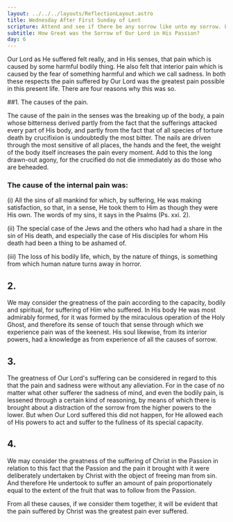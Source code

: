 ```yaml
---
layout: ../../../layouts/ReflectionLayout.astro
title: Wednesday After First Sunday of Lent
scripture: Attend and see if there be any sorrow like unto my sorrow. Lam. i. 12.
subtitle: How Great was the Sorrow of Our Lord in His Passion?
day: 6
---
```


Our Lord as He suffered felt really, and in His senses, that pain which is caused by some harmful bodily thing. He also felt that interior pain which is caused by the fear of something harmful and which we call sadness. In both these respects the pain suffered by Our Lord was the greatest pain possible in this present life. There are four reasons why this was so.

##1. The causes of the pain.

The cause of the pain in the senses was the breaking up of the body, a pain whose bitterness derived partly from the fact that the sufferings attacked every part of His body, and partly from the fact that of all species of torture death by crucifixion is undoubtedly the most bitter. The nails are driven through the most sensitive of all places, the hands and the feet, the weight of the body itself increases the pain every moment. Add to this the long drawn-out agony, for the crucified do not die immediately as do those who are beheaded.

### The cause of the internal pain was:

(i) All the sins of all mankind for which, by suffering, He was making satisfaction, so that, in a sense, He took them to Him as though they were His own. The words of my sins, it says in the Psalms (Ps. xxi. 2).

(ii) The special case of the Jews and the others who had had a share in the sin of His death, and especially the case of His disciples for whom His death had been a thing to be ashamed of.

(iii) The loss of his bodily life, which, by the nature of things, is something from which human nature turns away in horror.

## 2.

We may consider the greatness of the pain according to the capacity, bodily and spiritual, for suffering of Him who suffered. In His body He was most admirably formed, for it was formed by the miraculous operation of the Holy Ghost, and therefore its sense of touch that sense through which we experience pain was of the keenest. His soul likewise, from its interior powers, had a knowledge as from experience of all the causes of sorrow.

## 3.

The greatness of Our Lord's suffering can be considered in regard to this that the pain and sadness were without any alleviation. For in the case of no matter what other sufferer the sadness of mind, and even the bodily pain, is lessened through a certain kind of reasoning, by means of which there is brought about a distraction of the sorrow from the higher powers to the lower. But when Our Lord suffered this did not happen, for He allowed each of His powers to act and suffer to the fullness of its special capacity.

## 4.

We may consider the greatness of the suffering of Christ in the Passion in relation to this fact that the Passion and the pain it brought with it were deliberately undertaken by Christ with the object of freeing man from sin. And therefore He undertook to suffer an amount of pain proportionately equal to the extent of the fruit that was to follow from the Passion.

From all these causes, if we consider them together, it will be evident that the pain suffered by Christ was the greatest pain ever suffered.

